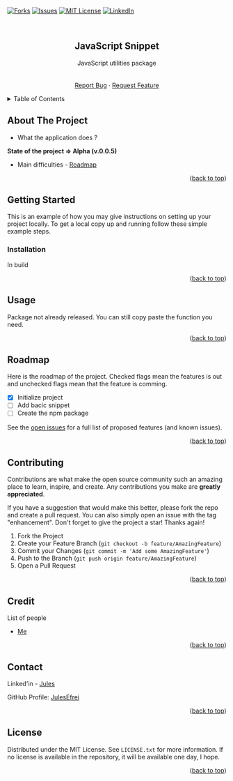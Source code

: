 <div id="top"></div>

<!-- [![Contributors][contributors-shield]][contributors-url] -->
<!-- [![Stargazers][stars-shield]][stars-url] -->
[![Forks][forks-shield]][forks-url]
[![Issues][issues-shield]][issues-url]
[![MIT License][license-shield]][license-url]
[![LinkedIn][linkedin-shield]][linkedin-url]



<!-- PROJECT LOGO -->
<br />
<div align="center">
  
  <!-- <img src="images/logo.png" alt="Logo" width="80" height="80" /> -->
  <!-- https://drive.google.com/uc?export=view&id=      => Google drive Link -->

  <h2 align="center">JavaScript Snippet</h2>

  <p align="center">
    JavaScript utilities package
    <br />
    <!-- <a href="https://github.com/JulesEfrei/JavaScriptSnippet"><strong>Explore the docs</strong></a> -->
    <br />
    <br />
    <!-- <a href="https://github.com/JulesEfrei/JavaScriptSnippet">View Demo</a>
    · -->
    <a href="https://github.com/JulesEfrei/JavaScriptSnippet/issues">Report Bug</a>
    ·
    <a href="https://github.com/JulesEfrei/JavaScriptSnippet/pulls">Request Feature</a>
  </p>
</div>



<!-- TABLE OF CONTENTS -->
<details>
  <summary>Table of Contents</summary>
  <ol>
    <li>
      <a href="#about-the-project">About The Project</a>
    </li>
    <li>
      <a href="#getting-started">Getting Started</a>
      <ul>
        <li><a href="#installation">Installation</a></li>
      </ul>
    </li>
    <li><a href="#usage">Usage</a></li>
    <li><a href="#roadmap">Roadmap / Features</a></li>
    <li><a href="#contributing">Contributing</a></li>
    <li><a href="#license">License</a></li>
    <li><a href="#contact">Contact</a></li>
    <li><a href="#credit">Credit</a></li>
  </ol>
</details>



<!-- ABOUT THE PROJECT -->
## About The Project

<!-- [![Product Name Screen Shot][product-screenshot]](https://example.com)  -->

* What the application does ?

**State of the project => Alpha (v.0.0.5)**

* Main difficulties - [Roadmap](#roadmap)


<p align="right">(<a href="#top">back to top</a>)</p>



<!-- GETTING STARTED -->
## Getting Started

This is an example of how you may give instructions on setting up your project locally.
To get a local copy up and running follow these simple example steps.


### Installation

In build

<p align="right">(<a href="#top">back to top</a>)</p>



<!-- USAGE EXAMPLES -->
## Usage

Package not already released. You can still copy paste the function you need.

<!-- _For more examples, please refer to the [Documentation](https://example.com)_ -->

<p align="right">(<a href="#top">back to top</a>)</p>



<!-- ROADMAP -->
## Roadmap

Here is the roadmap of the project. Checked flags mean the features is out and unchecked flags mean that the feature is comming.

- [x] Initialize project
- [ ] Add bacic snippet
- [ ] Create the npm package

See the [open issues](https://github.com/JulesEfrei/JavaScriptSnippet/issues) for a full list of proposed features (and known issues).

<p align="right">(<a href="#top">back to top</a>)</p>



<!-- CONTRIBUTING -->
## Contributing

Contributions are what make the open source community such an amazing place to learn, inspire, and create. Any contributions you make are **greatly appreciated**.

If you have a suggestion that would make this better, please fork the repo and create a pull request. You can also simply open an issue with the tag "enhancement".
Don't forget to give the project a star! Thanks again!

1. Fork the Project
2. Create your Feature Branch (`git checkout -b feature/AmazingFeature`)
3. Commit your Changes (`git commit -m 'Add some AmazingFeature'`)
4. Push to the Branch (`git push origin feature/AmazingFeature`)
5. Open a Pull Request

<p align="right">(<a href="#top">back to top</a>)</p>



<!-- Credit -->
## Credit

List of people

* [Me](https://github.com/JulesEfrei)

<p align="right">(<a href="#top">back to top</a>)</p>



<!-- CONTACT -->
## Contact

Linked'in - [Jules](https://www.linkedin.com/in/jules-bruzeau/)

GitHub Profile: [JulesEfrei](https://github.com/JulesEfrei/)

<p align="right">(<a href="#top">back to top</a>)</p>



<!-- LICENSE -->
## License

Distributed under the MIT License. See `LICENSE.txt` for more information. If no license is available in the repository, it will be available one day, I hope.

<p align="right">(<a href="#top">back to top</a>)</p>






<!-- MARKDOWN LINKS & IMAGES -->
<!-- [contributors-shield]: https://img.shields.io/github/contributors/JulesEfrei/JavaScriptSnippet.svg?style=for-the-badge
[contributors-url]: https://github.com/JulesEfrei/JavaScriptSnippet/graphs/contributors -->
<!-- [stars-shield]: https://img.shields.io/github/stars/JulesEfrei/JavaScriptSnippet.svg?style=for-the-badge
[stars-url]: https://github.com/JulesEfrei/JavaScriptSnippet/stargazers -->
[forks-shield]: https://img.shields.io/github/forks/JulesEfrei/JavaScriptSnippet.svg?style=for-the-badge
[forks-url]: https://github.com/JulesEfrei/JavaScriptSnippet/network/members
[issues-shield]: https://img.shields.io/github/issues/JulesEfrei/JavaScriptSnippet.svg?style=for-the-badge
[issues-url]: https://github.com/JulesEfrei/JavaScriptSnippet/issues
[license-shield]: https://img.shields.io/github/license/JulesEfrei/JavaScriptSnippet.svg?style=for-the-badge
[license-url]: https://github.com/JulesEfrei/JavaScriptSnippet/blob/master/LICENSE.txt
[linkedin-shield]: https://img.shields.io/badge/-LinkedIn-black.svg?style=for-the-badge&logo=linkedin&colorB=555
[linkedin-url]: https://www.linkedin.com/in/jules-bruzeau/
[product-screenshot]: images/screenshot.png
